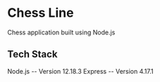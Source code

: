# Chess Line

Chess application built using Node.js

## Tech Stack
Node.js --  Version 12.18.3
Express --  Version 4.17.1
